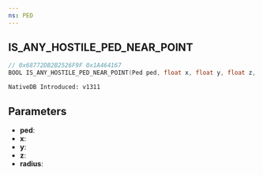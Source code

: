 ```yaml
---
ns: PED
---
```

## IS_ANY_HOSTILE_PED_NEAR_POINT

```c
// 0x68772DB2B2526F9F 0x1A464167
BOOL IS_ANY_HOSTILE_PED_NEAR_POINT(Ped ped, float x, float y, float z, float radius);
```

```
NativeDB Introduced: v1311
```

## Parameters
* **ped**:
* **x**:
* **y**:
* **z**:
* **radius**:
